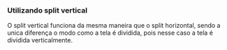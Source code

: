 ### Utilizando split vertical

O split vertical funciona da mesma maneira que o split horizontal, sendo
a unica diferença o modo como a tela é dividida, pois nesse caso a tela
é dividida verticalmente.